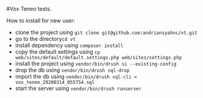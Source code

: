 #Vox Teneo tests.

How to install for new user:
- clone the project using `git clone git@github.com:andriansyahnc/vt.git`
- go to the directory`cd vt`
- install dependency using `composer install`
- copy the default settings using `cp web/sites/default/default.settings.php web/sites/settings.php`
- install the project using `vendor/bin/drush si --existing-config`
- drop the db using `vendor/bin/drush sql-drop`
- import the db using `vendor/bin/drush sql-cli < vox_teneo_20200314_055754.sql`
- start the server using `vendor/bin/drush runserver`
